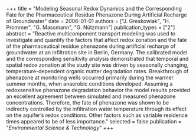 +++
title = "Modeling Seasonal Redox Dynamics and the Corresponding Fate for the Pharmaceutical Residue Phenazone During Artificial Recharge of Groundwater"
date = 2006-01-01
authors = ["J. Greskowiak", "H. Prommer", "G. Massmann", "G. Nützmann"]
publication_types = ["2"]
abstract = "Reactive multicomponent transport modeling was used to investigate and quantify the factors that affect redox zonation and the fate of the pharmaceutical residue phenazone during artificial recharge of groundwater at an infiltration site in Berlin, Germany. The calibrated model and the corresponding sensitivity analysis demonstrated that temporal and spatial redox zonation at the study site was driven by seasonally changing, temperature-dependent organic matter degradation rates. Breakthrough of phenazone at monitoring wells occurred primarily during the warmer summer months, when anaerobic conditions developed. Assuming a redoxsensitive phenazone degradation behavior the model results provided an excellent agreement between simulated and measured phenazone concentrations. Therefore, the fate of phenazone was shown to be indirectly controlled by the infiltration water temperature through its effect on the aquifer’s redox conditions. Other factors such as variable residence times appeared to be of less importance."
selected = false
publication = "*Environmental Science & Technology*"
+++

